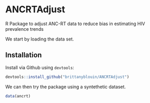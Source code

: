 # ANCRTAdjust
R Package to adjust ANC-RT data to reduce bias in estimating HIV prevalence trends

We start by loading the data set.


Installation
------------

Install via Github using `devtools`:

``` r
devtools::install_github("brittanyblouin/ANCRTAdjust")
```

We can then try the package using a syntethetic dataset.

``` r
data(ancrt)
```

